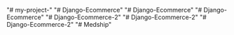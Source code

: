 "# my-project-" 
"# Django-Ecommerce" 
"# Django-Ecommerce" 
"# Django-Ecommerce" 
"# Django-Ecommerce-2" 
"# Django-Ecommerce-2" 
"# Django-Ecommerce-2" 
"# Medship" 
